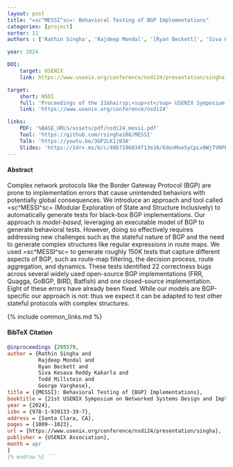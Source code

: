 ```yaml
---
layout: post
title: "=sc^MESSI^sc=: Behavioral Testing of BGP Implementations"
categories: [project]
sorter: 11
authors : ['Rathin Singha', 'Rajdeep Mondal', '[Ryan Beckett]', 'Siva Kesava Reddy Kakarla', '[Todd Millstein]', '[George Varghese]']

year: 2024

DOI:
    target: USENIX
    link: https://www.usenix.org/conference/nsdi24/presentation/singha

target:
    short: NSDI
    full: 'Proceedings of the 21&hairsp;<sup>st</sup> USENIX Symposium on Networked Systems Design and Implementation, 2024'
    link: 'https://www.usenix.org/conference/nsdi24'

links:
    PDF: '%BASE_URL%/assets/pdf/nsdi24_messi.pdf'
    Tool: 'https://github.com/rsingha108/MESSI'
    Talk: 'https://youtu.be/3GP2LK1jB3A'
    Slides: 'https://1drv.ms/b/c/40b7196834f13e16/EdonMoe5yCpLv0Wj7VNPEd8Bow_dSaTRJlgCqV1tTFVGZg?e=Ij4Nsy'
---
```



#### Abstract

Complex network protocols like the Border Gateway Protocol (BGP) are prone to implementation errors that cause unintended behaviors with potentially global consequences. We introduce an approach and tool called =sc^MESSI^sc= (Modular Exploration of State and Structure Inclusively) to automatically generate tests for black-box BGP implementations. Our approach is _model-based_, leveraging an executable model of BGP to generate behavioral tests. However, doing so effectively requires addressing new challenges such as the stateful nature of BGP and the need to generate complex structures like regular expressions in route maps. We used =sc^MESSI^sc= to generate roughly $150K$ tests that capture different aspects of BGP, such as route-map filtering, the decision process, route aggregation, and dynamics. These tests identified $22$ correctness bugs across several widely used open-source BGP implementations (FRR, Quagga, GoBGP, BIRD, Batfish) and one closed-source implementation. Eight of these errors have already been fixed. While our models are BGP-specific our approach is not: thus we expect it can be adapted to test other stateful protocols with complex structures.

{% include common_links.md %}


#### BibTeX Citation

```bibtex {% raw %}
@inproceedings {295579,
author = {Rathin Singha and
          Rajdeep Mondal and
          Ryan Beckett and
          Siva Kesava Reddy Kakarla and
          Todd Millstein and
          George Varghese},
title = {{MESSI}: Behavioral Testing of {BGP} Implementations},
booktitle = {21st USENIX Symposium on Networked Systems Design and Implementation (NSDI 24)},
year = {2024},
isbn = {978-1-939133-39-7},
address = {Santa Clara, CA},
pages = {1009--1023},
url = {https://www.usenix.org/conference/nsdi24/presentation/singha},
publisher = {USENIX Association},
month = apr
}
{% endraw %} ```
